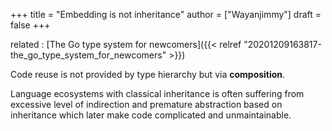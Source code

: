+++
title = "Embedding is not inheritance"
author = ["Wayanjimmy"]
draft = false
+++

related
: [The Go type system for newcomers]({{< relref "20201209163817-the_go_type_system_for_newcomers" >}})

Code reuse is not provided by type hierarchy but via **composition**.

Language ecosystems with classical inheritance is often suffering from excessive level of indirection and premature abstraction based on inheritance which later make code complicated and unmaintainable.
